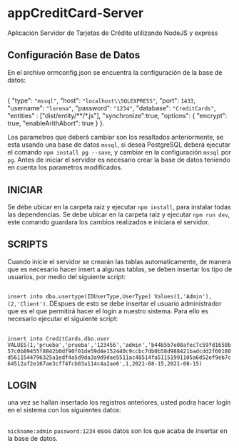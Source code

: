 # appCreditCard-Server
Aplicación Servidor de Tarjetas de Crédito utilizando NodeJS y express
## Configuración Base de Datos
En el archivo ormconfig.json se encuentra la configuración de la base de datos:
## 
{
    "type": `"mssql"`,
    "host": `"localhost\\SQLEXPRESS"`,
    "port": `1433`,
    "username": `"lorena"`,
    "password": `"1234"`,
    "database": `"CreditCards"`,
    "entities" : ["dist/entity/**/*.js"],
    "synchronize":true,
    "options": {
        "encrypt": true,
        "enableArithAbort": true
        }
 }.
 
Los parametros que deberá cambiar son los resaltados anteriormente, se esta usando una base de datos `mssql`, si desea PostgreSQL deberá ejecutar el comando `npm install pg --save`, y cambiar en la configuración `mssql` por `pg`.
Antes de iniciar el servidor es necesario crear la base de datos teniendo en cuenta los parametros modificados. 
## INICIAR
Se debe ubicar en la carpeta raiz y ejecutar `npm install`, para instalar todas las dependencias.
Se debe ubicar en la carpeta raiz y ejecutar `npm run dev`, este comando guardara los cambios realizados e iniciara el servidor.
## SCRIPTS
Cuando inicie el servidor se crearán las tablas automaticamente, de manera que es necesario hacer insert a algunas tablas, se deben insertar los tipo de usuarios, por medio del siguiente script:
##
`insert into dbo.usertype(IDUserType,UserType)
Values(1,'Admin'),(2,'Client')`.
DEspues de esto se debe insertar el usuario administrador que es el que permitirá hacer el login a nuestro sistema. Para ello es necesario ejecutar el siguiente script: 
##
`insert into CreditCards.dbo.user
VALUES(1,'prueba','prueba','123456','admin','b44b5b7e08afec7c59fd1658b57c0b89455f8842b0df90f01de59d4e152440c9ccbc7db0b58d988421badcdd2f60180d5611544796325a1edf4a5d9da3a9d9dae5511ac48514fa51151991105a6d52ef9eb7c64512af2e167ae3cff4fcb03a114c4a2ae6',1,2021-08-15,2021-08-15)`
## LOGIN
una vez se hallan insertado los registros anteriores, usted podra hacer login en el sistema con los siguientes datos:
##
`nickname:admin`
`password:1234`
esos datos son los que acaba de insertar en la base de datos.
